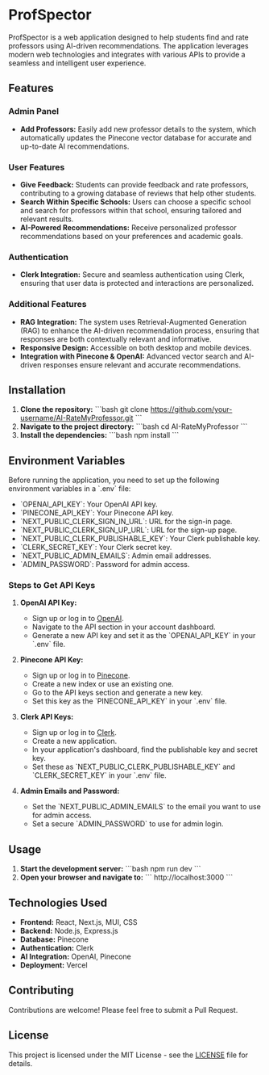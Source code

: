 
# ProfSpector

ProfSpector is a web application designed to help students find and rate professors using AI-driven recommendations. The application leverages modern web technologies and integrates with various APIs to provide a seamless and intelligent user experience.

## Features

### Admin Panel
- **Add Professors:** Easily add new professor details to the system, which automatically updates the Pinecone vector database for accurate and up-to-date AI recommendations.

### User Features
- **Give Feedback:** Students can provide feedback and rate professors, contributing to a growing database of reviews that help other students.
- **Search Within Specific Schools:** Users can choose a specific school and search for professors within that school, ensuring tailored and relevant results.
- **AI-Powered Recommendations:** Receive personalized professor recommendations based on your preferences and academic goals.

### Authentication
- **Clerk Integration:** Secure and seamless authentication using Clerk, ensuring that user data is protected and interactions are personalized.

### Additional Features
- **RAG Integration:** The system uses Retrieval-Augmented Generation (RAG) to enhance the AI-driven recommendation process, ensuring that responses are both contextually relevant and informative.
- **Responsive Design:** Accessible on both desktop and mobile devices.
- **Integration with Pinecone & OpenAI:** Advanced vector search and AI-driven responses ensure relevant and accurate recommendations.

## Installation

1. **Clone the repository:**
   \`\`\`bash
   git clone https://github.com/your-username/AI-RateMyProfessor.git
   \`\`\`
2. **Navigate to the project directory:**
   \`\`\`bash
   cd AI-RateMyProfessor
   \`\`\`
3. **Install the dependencies:**
   \`\`\`bash
   npm install
   \`\`\`

## Environment Variables

Before running the application, you need to set up the following environment variables in a \`.env\` file:

- \`OPENAI_API_KEY\`: Your OpenAI API key.
- \`PINECONE_API_KEY\`: Your Pinecone API key.
- \`NEXT_PUBLIC_CLERK_SIGN_IN_URL\`: URL for the sign-in page.
- \`NEXT_PUBLIC_CLERK_SIGN_UP_URL\`: URL for the sign-up page.
- \`NEXT_PUBLIC_CLERK_PUBLISHABLE_KEY\`: Your Clerk publishable key.
- \`CLERK_SECRET_KEY\`: Your Clerk secret key.
- \`NEXT_PUBLIC_ADMIN_EMAILS\`: Admin email addresses.
- \`ADMIN_PASSWORD\`: Password for admin access.

### Steps to Get API Keys

1. **OpenAI API Key:**
   - Sign up or log in to [OpenAI](https://platform.openai.com/signup).
   - Navigate to the API section in your account dashboard.
   - Generate a new API key and set it as the \`OPENAI_API_KEY\` in your \`.env\` file.

2. **Pinecone API Key:**
   - Sign up or log in to [Pinecone](https://www.pinecone.io/).
   - Create a new index or use an existing one.
   - Go to the API keys section and generate a new key.
   - Set this key as the \`PINECONE_API_KEY\` in your \`.env\` file.

3. **Clerk API Keys:**
   - Sign up or log in to [Clerk](https://clerk.dev/).
   - Create a new application.
   - In your application's dashboard, find the publishable key and secret key.
   - Set these as \`NEXT_PUBLIC_CLERK_PUBLISHABLE_KEY\` and \`CLERK_SECRET_KEY\` in your \`.env\` file.

4. **Admin Emails and Password:**
   - Set the \`NEXT_PUBLIC_ADMIN_EMAILS\` to the email you want to use for admin access.
   - Set a secure \`ADMIN_PASSWORD\` to use for admin login.

## Usage

1. **Start the development server:**
   \`\`\`bash
   npm run dev
   \`\`\`
2. **Open your browser and navigate to:**
   \`\`\`
   http://localhost:3000
   \`\`\`

## Technologies Used

- **Frontend:** React, Next.js, MUI, CSS
- **Backend:** Node.js, Express.js
- **Database:** Pinecone
- **Authentication:** Clerk
- **AI Integration:** OpenAI, Pinecone
- **Deployment:** Vercel

## Contributing

Contributions are welcome! Please feel free to submit a Pull Request.

## License

This project is licensed under the MIT License - see the [LICENSE](LICENSE) file for details.
